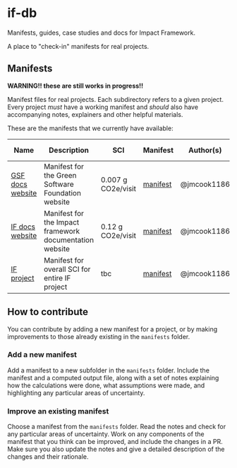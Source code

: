 # if-db

Manifests, guides, case studies and docs for Impact Framework. 

A place to "check-in" manifests for real projects.


## Manifests

**WARNING!! these are still works in progress!!**

Manifest files for real projects. Each subdirectory refers to a given project. Every project *must* have a working manifest and *should* also have accompanying notes, explainers and other helpful materials. 

These are the manifests that we currently have available:

| Name                                                  | Description                                             | SCI                | Manifest                                                       | Author(s)   | Date Added (ddmmyyyy) |
| ----------------------------------------------------- | ------------------------------------------------------- | ------------------ | -------------------------------------------------------------- | ----------- | --------------------- |
| [GSF docs website](manifests/if-docs-website)         | Manifest for the Green Software Foundation website      | 0.007 g CO2e/visit | [manifest](manifests/if-docs-website/gsf-docs-website-sci.yml) | @jmcook1186 | 29/08/2024            |
| [IF docs website](manifests/if-docs-website)          | Manifest for the Impact framework documentation website | 0.12 g CO2e/visit  | [manifest](manifests/if-docs-website/if-docs-website-sci.yml)  | @jmcook1186 | 29/08/2024            |
| [IF project](manifests/if-project/if-project-sci.yml) | Manifest for overall SCI for entire IF project          | tbc                | [manifest](manifests/if-project/if-project-sci.yml)            | @jmcook1186 | 29/08/2024            |

## How to contribute

You can contribute by adding a new manifest for a project, or by making improvements to those already existing in the `manifests` folder.

### Add a new manifest

Add a manifest to a new subfolder in the `manifests` folder. Include the manifest and a computed output file, along with a set of notes explaining how the calculations were done, what assumptions were made, and highlighting any particular areas of uncertainty.


### Improve an existing manifest

Choose a manifest from the `manifests` folder. Read the notes and check for any particular areas of uncertainty. Work on any components of the manifest that you think can be improved, and include the changes in a PR. Make sure you also update the notes and give a detailed description of the changes and their rationale.
